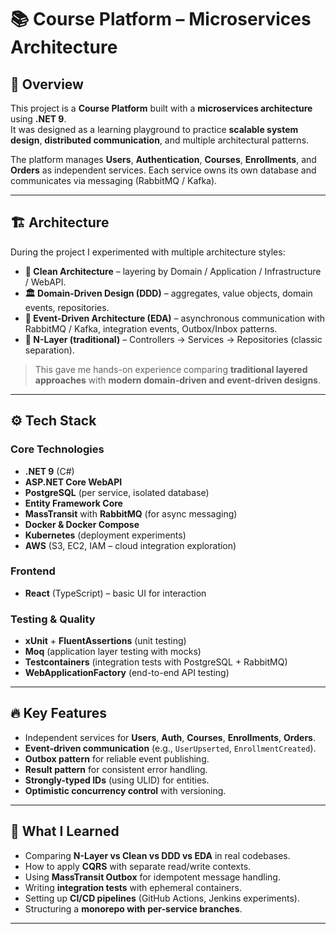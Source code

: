 # 📚 Course Platform – Microservices Architecture

## 👋 Overview
This project is a **Course Platform** built with a **microservices architecture** using **.NET 9**.  
It was designed as a learning playground to practice **scalable system design**, **distributed communication**, and multiple architectural patterns.

The platform manages **Users**, **Authentication**, **Courses**, **Enrollments**, and **Orders** as independent services. Each service owns its own database and communicates via messaging (RabbitMQ / Kafka).

---

## 🏗️ Architecture
During the project I experimented with multiple architecture styles:

- **🧹 Clean Architecture** – layering by Domain / Application / Infrastructure / WebAPI.  
- **🏛️ Domain-Driven Design (DDD)** – aggregates, value objects, domain events, repositories.  
- **📡 Event-Driven Architecture (EDA)** – asynchronous communication with RabbitMQ / Kafka, integration events, Outbox/Inbox patterns.  
- **📂 N-Layer (traditional)** – Controllers → Services → Repositories (classic separation).  

> This gave me hands-on experience comparing **traditional layered approaches** with **modern domain-driven and event-driven designs**.

---

## ⚙️ Tech Stack

### Core Technologies
- **.NET 9** (C#)  
- **ASP.NET Core WebAPI**  
- **PostgreSQL** (per service, isolated database)  
- **Entity Framework Core**  
- **MassTransit** with **RabbitMQ** (for async messaging)  
- **Docker & Docker Compose**  
- **Kubernetes** (deployment experiments)  
- **AWS** (S3, EC2, IAM – cloud integration exploration)  

### Frontend
- **React** (TypeScript) – basic UI for interaction  

### Testing & Quality
- **xUnit** + **FluentAssertions** (unit testing)  
- **Moq** (application layer testing with mocks)  
- **Testcontainers** (integration tests with PostgreSQL + RabbitMQ)  
- **WebApplicationFactory** (end-to-end API testing)  

---

## 🔥 Key Features
- Independent services for **Users**, **Auth**, **Courses**, **Enrollments**, **Orders**.  
- **Event-driven communication** (e.g., `UserUpserted`, `EnrollmentCreated`).  
- **Outbox pattern** for reliable event publishing.  
- **Result<T> pattern** for consistent error handling.  
- **Strongly-typed IDs** (using ULID) for entities.  
- **Optimistic concurrency control** with versioning.  

---

## 🧪 What I Learned
- Comparing **N-Layer vs Clean vs DDD vs EDA** in real codebases.  
- How to apply **CQRS** with separate read/write contexts.  
- Using **MassTransit Outbox** for idempotent message handling.  
- Writing **integration tests** with ephemeral containers.  
- Setting up **CI/CD pipelines** (GitHub Actions, Jenkins experiments).  
- Structuring a **monorepo with per-service branches**.  

---
